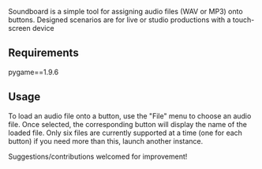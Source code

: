 Soundboard is a simple tool for assigning audio files (WAV or MP3) onto buttons. Designed scenarios are for live or studio productions with a touch-screen device

## Requirements

pygame==1.9.6


## Usage

To load an audio file onto a button, use the "File" menu to choose an audio file. Once selected, the corresponding button will display the name of the loaded file.
Only six files are currently supported at a time (one for each button) if you need more than this, launch another instance. 

Suggestions/contributions welcomed for improvement!